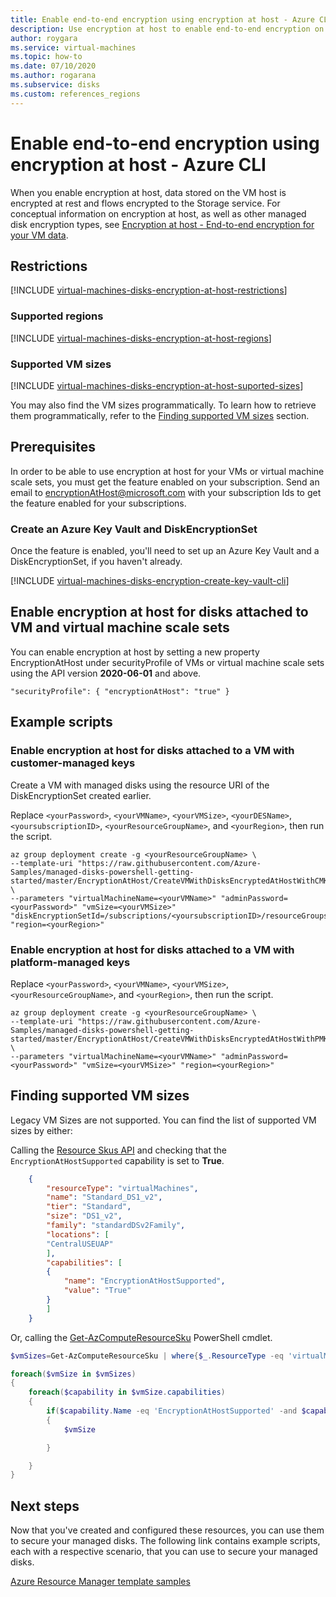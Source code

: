 ```yaml
---
title: Enable end-to-end encryption using encryption at host - Azure CLI - managed disks
description: Use encryption at host to enable end-to-end encryption on your Azure managed disks.
author: roygara
ms.service: virtual-machines
ms.topic: how-to
ms.date: 07/10/2020
ms.author: rogarana
ms.subservice: disks
ms.custom: references_regions
---
```


# Enable end-to-end encryption using encryption at host - Azure CLI

When you enable encryption at host, data stored on the VM host is encrypted at rest and flows encrypted to the Storage service. For conceptual information on encryption at host, as well as other managed disk encryption types, see [Encryption at host - End-to-end encryption for your VM data](disk-encryption.md#encryption-at-host---end-to-end-encryption-for-your-vm-data).

## Restrictions

[!INCLUDE [virtual-machines-disks-encryption-at-host-restrictions](../../../includes/virtual-machines-disks-encryption-at-host-restrictions.md)]

### Supported regions

[!INCLUDE [virtual-machines-disks-encryption-at-host-regions](../../../includes/virtual-machines-disks-encryption-at-host-regions.md)]

### Supported VM sizes

[!INCLUDE [virtual-machines-disks-encryption-at-host-suported-sizes](../../../includes/virtual-machines-disks-encryption-at-host-suported-sizes.md)]

You may also find the VM sizes programmatically. To learn how to retrieve them programmatically, refer to the [Finding supported VM sizes](#finding-supported-vm-sizes) section.

## Prerequisites

In order to be able to use encryption at host for your VMs or virtual machine scale sets, you must get the feature enabled on your subscription. Send an email to encryptionAtHost@microsoft.com with your subscription Ids to get the feature enabled for your subscriptions.

### Create an Azure Key Vault and DiskEncryptionSet

Once the feature is enabled, you'll need to set up an Azure Key Vault and a DiskEncryptionSet, if you haven't already.

[!INCLUDE [virtual-machines-disks-encryption-create-key-vault-cli](../../../includes/virtual-machines-disks-encryption-create-key-vault-cli.md)]

## Enable encryption at host for disks attached to VM and virtual machine scale sets

You can enable encryption at host by setting a new property EncryptionAtHost under securityProfile of VMs or virtual machine scale sets using the API version **2020-06-01** and above.

`"securityProfile": { "encryptionAtHost": "true" }`

## Example scripts

### Enable encryption at host for disks attached to a VM with customer-managed keys

Create a VM with managed disks using the resource URI of the DiskEncryptionSet created earlier.

Replace `<yourPassword>`, `<yourVMName>`, `<yourVMSize>`, `<yourDESName>`, `<yoursubscriptionID>`, `<yourResourceGroupName>`, and `<yourRegion>`, then run the script.

```azurecli
az group deployment create -g <yourResourceGroupName> \
--template-uri "https://raw.githubusercontent.com/Azure-Samples/managed-disks-powershell-getting-started/master/EncryptionAtHost/CreateVMWithDisksEncryptedAtHostWithCMK.json" \
--parameters "virtualMachineName=<yourVMName>" "adminPassword=<yourPassword>" "vmSize=<yourVMSize>" "diskEncryptionSetId=/subscriptions/<yoursubscriptionID>/resourceGroups/<yourResourceGroupName>/providers/Microsoft.Compute/diskEncryptionSets/<yourDESName>" "region=<yourRegion>"
```

### Enable encryption at host for disks attached to a VM with platform-managed keys

Replace `<yourPassword>`, `<yourVMName>`, `<yourVMSize>`, `<yourResourceGroupName>`, and `<yourRegion>`, then run the script.

```azurecli
az group deployment create -g <yourResourceGroupName> \
--template-uri "https://raw.githubusercontent.com/Azure-Samples/managed-disks-powershell-getting-started/master/EncryptionAtHost/CreateVMWithDisksEncryptedAtHostWithPMK.json" \
--parameters "virtualMachineName=<yourVMName>" "adminPassword=<yourPassword>" "vmSize=<yourVMSize>" "region=<yourRegion>"
```

## Finding supported VM sizes

Legacy VM Sizes are not supported. You can find the list of supported VM sizes by either:

Calling the [Resource Skus API](https://docs.microsoft.com/rest/api/compute/resourceskus/list) and checking that the `EncryptionAtHostSupported` capability is set to **True**.

```json
    {
        "resourceType": "virtualMachines",
        "name": "Standard_DS1_v2",
        "tier": "Standard",
        "size": "DS1_v2",
        "family": "standardDSv2Family",
        "locations": [
        "CentralUSEUAP"
        ],
        "capabilities": [
        {
            "name": "EncryptionAtHostSupported",
            "value": "True"
        }
        ]
    }
```

Or, calling the [Get-AzComputeResourceSku](https://docs.microsoft.com/powershell/module/az.compute/get-azcomputeresourcesku?view=azps-3.8.0) PowerShell cmdlet.

```powershell
$vmSizes=Get-AzComputeResourceSku | where{$_.ResourceType -eq 'virtualMachines' -and $_.Locations.Contains('CentralUSEUAP')} 

foreach($vmSize in $vmSizes)
{
    foreach($capability in $vmSize.capabilities)
    {
        if($capability.Name -eq 'EncryptionAtHostSupported' -and $capability.Value -eq 'true')
        {
            $vmSize

        }

    }
}
```

## Next steps

Now that you've created and configured these resources, you can use them to secure your managed disks. The following link contains example scripts, each with a respective scenario, that you can use to secure your managed disks.

[Azure Resource Manager template samples](https://github.com/Azure-Samples/managed-disks-powershell-getting-started/tree/master/EncryptionAtHost)

